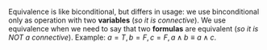 Equivalence is like biconditional, but differs in usage: we use binconditional only as operation with two **variables** (_so it is connective_).
We use equivalence when we need to say that two **formulas** are equivalent (_so it is NOT a connective_).
Example: $a = T, b = F, c = F, a \land b \equiv a \land c$.
